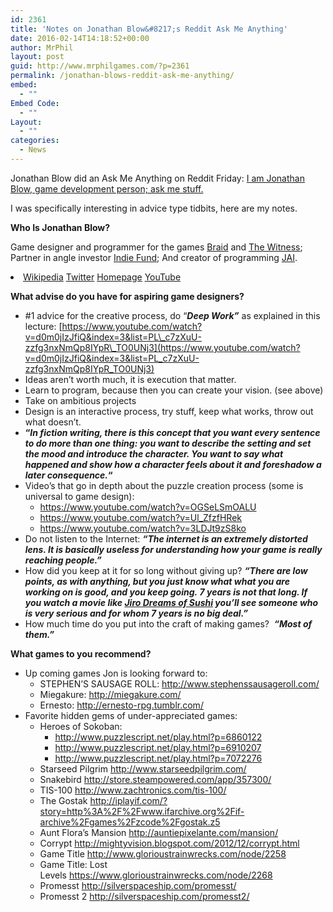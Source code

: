 ```yaml
---
id: 2361
title: 'Notes on Jonathan Blow&#8217;s Reddit Ask Me Anything'
date: 2016-02-14T14:18:52+00:00
author: MrPhil
layout: post
guid: http://www.mrphilgames.com/?p=2361
permalink: /jonathan-blows-reddit-ask-me-anything/
embed:
  - ""
Embed Code:
  - ""
Layout:
  - ""
categories:
  - News
---
```

Jonathan Blow did an Ask Me Anything on Reddit Friday: [I am Jonathan Blow, game development person; ask me stuff.](https://www.reddit.com/r/IAmA/comments/45fu74/i_am_jonathan_blow_game_development_person_ask_me/)

I was specifically interesting in advice type tidbits, here are my notes.

**Who Is Jonathan Blow?**
  
Game designer and programmer for the games [Braid](http://braid-game.com/) and [The Witness](http://the-witness.net/); Partner in angle investor [Indie Fund](http://indie-fund.com/); And creator of programming [JAI](http://www.mrphilgames.com/jai/).

<li id="firstHeading" class="firstHeading" lang="en">
  <a href="https://en.wikipedia.org/wiki/Jonathan_Blow">Wikipedia</a> <a href="https://twitter.com/Jonathan_Blow">Twitter</a> <a href="http://number-none.com/blow/">Homepage</a> <a href="https://www.youtube.com/channel/UCCuoqzrsHlwv1YyPKLuMDUQ">YouTube</a>
</li>

**What advise do you have for aspiring game designers?**

  * #1 advice for the creative process, do &#8220;**_Deep Work&#8221;_** as explained in this lecture: [https://www.youtube.com/watch?v=d0m0jIzJfiQ&index=3&list=PL\_c7zXuU-zzfg3nxNmQp8IYpR\_TO0UNj3](https://www.youtube.com/watch?v=d0m0jIzJfiQ&index=3&list=PL_c7zXuU-zzfg3nxNmQp8IYpR_TO0UNj3)
  * Ideas aren&#8217;t worth much, it is execution that matter.
  * Learn to program, because then you can create your vision. (see above)
  * Take on ambitious projects
  * Design is an interactive process, try stuff, keep what works, throw out what doesn&#8217;t.
  * **&#8220;_In fiction writing, there is this concept that you want every sentence to do more than one thing: you want to describe the setting and set the mood and introduce the character. You want to say what happened and show how a character feels about it and foreshadow a later consequence._&#8220;**
  * Video&#8217;s that go in depth about the puzzle creation process (some is universal to game design): 
      * <https://www.youtube.com/watch?v=OGSeLSmOALU>
      * <https://www.youtube.com/watch?v=Ul_ZfzfHRek>
      * <https://www.youtube.com/watch?v=3LDJt9zS8ko>
  * Do not listen to the Internet: **_&#8220;The internet is an extremely distorted lens. It is basically useless for understanding how your game is really reaching people.&#8221;_**
  * How did you keep at it for so long without giving up? _**&#8220;There are low points, as with anything, but you just know what what you are working on is good, and you keep going. 7 years is not that long. If you watch a movie like [Jiro Dreams of Sushi](https://www.youtube.com/watch?v=M-aGPniFvS0) you&#8217;ll see someone who is very serious and for whom 7 years is no big deal.&#8221;**_
  * How much time do you put into the craft of making games?  _**&#8220;Most of them.&#8221;**_

**What games to you recommend?**

  * Up coming games Jon is looking forward to: 
      * STEPHEN&#8217;S SAUSAGE ROLL: <http://www.stephenssausageroll.com/>
      * Miegakure: <http://miegakure.com/>
      * Ernesto: <http://ernesto-rpg.tumblr.com/>
  * Favorite hidden gems of under-appreciated games: 
      * Heroes of Sokoban: 
          * <http://www.puzzlescript.net/play.html?p=6860122>
          * <http://www.puzzlescript.net/play.html?p=6910207>
          * <http://www.puzzlescript.net/play.html?p=7072276>
      * Starseed Pilgrim <http://www.starseedpilgrim.com/>
      * Snakebird <http://store.steampowered.com/app/357300/>
      * TIS-100 <http://www.zachtronics.com/tis-100/>
      * The Gostak <http://iplayif.com/?story=http%3A%2F%2Fwww.ifarchive.org%2Fif-archive%2Fgames%2Fzcode%2Fgostak.z5>
      * Aunt Flora&#8217;s Mansion <http://auntiepixelante.com/mansion/>
      * Corrypt <http://mightyvision.blogspot.com/2012/12/corrypt.html>
      * Game Title <http://www.glorioustrainwrecks.com/node/2258>
      * Game Title: Lost Levels <https://www.glorioustrainwrecks.com/node/2268>
      * Promesst <http://silverspaceship.com/promesst/>
      * Promesst 2 <http://silverspaceship.com/promesst2/>